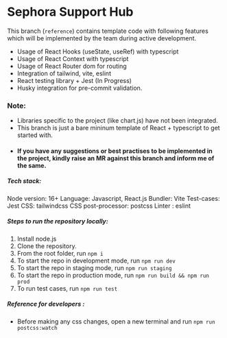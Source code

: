 # Sephora Support Hub

This branch (`reference`) contains template code with following features which will be implemented by the team during active development.

- Usage of React Hooks (useState, useRef) with typescript
- Usage of React Context with typescript
- Usage of React Router dom for routing
- Integration of tailwind, vite, eslint
- React testing library + Jest (In Progress)
- Husky integration for pre-commit validation.

### Note:

- Libraries specific to the project (like chart.js) have not been integrated.
- This branch is just a bare mininum template of React + typescript to get started with.
- #### If you have any suggestions or best practises to be implemented in the project, kindly raise an MR against this branch and inform me of the same.

##### Tech stack:

Node version: 16+
Language: Javascript, React.js
Bundler: Vite
Test-cases: Jest
CSS: tailwindcss
CSS post-processor: postcss
Linter : eslint

##### Steps to run the repository locally:

1. Install node.js
2. Clone the repository.
3. From the root folder, run `npm i`
4. To start the repo in development mode, run `npm run dev`
5. To start the repo in staging mode, run `npm run staging`
6. To start the repo in production mode, run `npm run build && npm run prod`
7. To run test cases, run `npm run test`

##### Reference for developers :

- Before making any css changes, open a new terminal and run `npm run postcss:watch`
